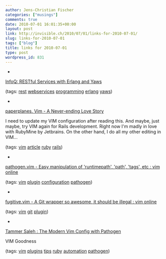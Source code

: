 ```yaml
---
author: Jens-Christian Fischer
categories: ["musings"]
comments: true
date: 2010-07-01 16:01:35+00:00
layout: post
link: http://invisible.ch/2010/07/01/links-for-2010-07-01/
slug: links-for-2010-07-01
tags: ["blog"]
title: links for 2010-07-01
type: post
wordpress_id: 831
---
```


  * 
                

[InfoQ: RESTful Services with Erlang and Yaws](http://www.infoq.com/articles/vinoski-erlang-rest)


                
                

(tags: [rest](http://delicious.com/jaycee/rest) [webservices](http://delicious.com/jaycee/webservices) [programming](http://delicious.com/jaycee/programming) [erlang](http://delicious.com/jaycee/erlang) [yaws](http://delicious.com/jaycee/yaws))


            
  * 
                

[paperplanes. Vim - A Never-ending Love Story](http://www.paperplanes.de/2010/6/29/vim_a_neverending_love_story.html)


                

I need to update my VIM configuration after reading this. And maybe, just maybe, try VIM again for Rails development. Right now I'm madly in love with RubyMine by Jetbrains. On the other hand, I do all my other editing in VIM...


                

(tags: [vim](http://delicious.com/jaycee/vim) [article](http://delicious.com/jaycee/article) [ruby](http://delicious.com/jaycee/ruby) [rails](http://delicious.com/jaycee/rails))


            
  * 
                

[pathogen.vim - Easy manipulation of 'runtimepath', 'path', 'tags', etc : vim online](http://www.vim.org/scripts/script.php?script_id=2332)


                
                

(tags: [vim](http://delicious.com/jaycee/vim) [plugin](http://delicious.com/jaycee/plugin) [configuration](http://delicious.com/jaycee/configuration) [pathogen](http://delicious.com/jaycee/pathogen))


            
  * 
                

[fugitive.vim - A Git wrapper so awesome, it should be illegal : vim online](http://www.vim.org/scripts/script.php?script_id=2975)


                
                

(tags: [vim](http://delicious.com/jaycee/vim) [git](http://delicious.com/jaycee/git) [plugin](http://delicious.com/jaycee/plugin))


            
  * 
                

[Tammer Saleh : The Modern Vim Config with Pathogen](http://tammersaleh.com/posts/the-modern-vim-config-with-pathogen)


                

VIM Goodness


                

(tags: [vim](http://delicious.com/jaycee/vim) [plugins](http://delicious.com/jaycee/plugins) [tips](http://delicious.com/jaycee/tips) [ruby](http://delicious.com/jaycee/ruby) [automation](http://delicious.com/jaycee/automation) [pathogen](http://delicious.com/jaycee/pathogen))


            
